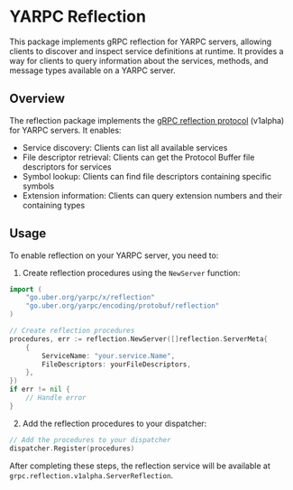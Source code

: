 # YARPC Reflection

This package implements gRPC reflection for YARPC servers, allowing clients to discover and inspect service definitions at runtime. It provides a way for clients to query information about the services, methods, and message types available on a YARPC server.

## Overview

The reflection package implements the [gRPC reflection protocol](https://grpc.io/docs/guides/reflection/) (v1alpha) for YARPC servers. It enables:

- Service discovery: Clients can list all available services
- File descriptor retrieval: Clients can get the Protocol Buffer file descriptors for services
- Symbol lookup: Clients can find file descriptors containing specific symbols
- Extension information: Clients can query extension numbers and their containing types

## Usage

To enable reflection on your YARPC server, you need to:

1. Create reflection procedures using the `NewServer` function:

```go
import (
    "go.uber.org/yarpc/x/reflection"
    "go.uber.org/yarpc/encoding/protobuf/reflection"
)

// Create reflection procedures
procedures, err := reflection.NewServer([]reflection.ServerMeta{
    {
        ServiceName: "your.service.Name",
        FileDescriptors: yourFileDescriptors,
    },
})
if err != nil {
    // Handle error
}
```

2. Add the reflection procedures to your dispatcher:

```go
// Add the procedures to your dispatcher
dispatcher.Register(procedures)
```

After completing these steps, the reflection service will be available at `grpc.reflection.v1alpha.ServerReflection`.
